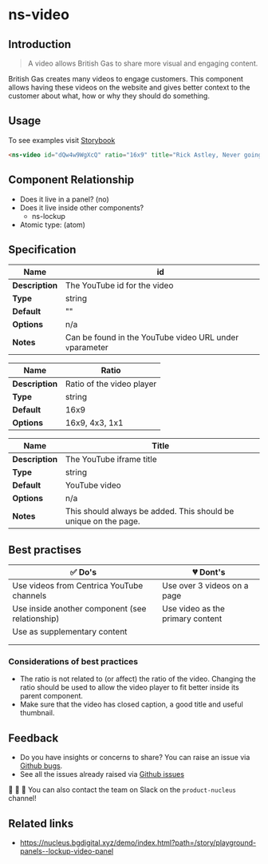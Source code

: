 # ns-video

## Introduction

> A video allows British Gas to share more visual and engaging content.

British Gas creates many videos to engage customers. This component allows having these videos on the website and gives better context to the customer about what, how or why they should do something. 

## Usage

To see examples visit [Storybook](https://nucleus.bgdigital.xyz/demo/index.html?path=/story/ns-video--youtube)

```html
<ns-video id="dQw4w9WgXcQ" ratio="16x9" title="Rick Astley, Never going to give you up music video"></ns-video>
```

## Component Relationship

- Does it live in a panel? (no)
- Does it live inside other components?
  - ns-lockup
- Atomic type: (atom)

## Specification
| **Name**| id | 
| ----------- | ------------------------------- |
| **Description** | The YouTube id for the video |
| **Type**        | string |
| **Default**     | "" |
| **Options**     | n/a |
| **Notes**     | Can be found in the YouTube video URL under `v`parameter |

| **Name**| Ratio | 
| ----------- | ------------------------------- |
| **Description** | Ratio of the video player |
| **Type**        | string |
| **Default**     | 16x9 |
| **Options**     | 16x9, 4x3, 1x1 |

| **Name**| Title | 
| ----------- | ------------------------------- |
| **Description** | The YouTube iframe title|
| **Type**        | string |
| **Default**     | YouTube video |
| **Options**     | n/a |
| **Notes**     | This should always be added. This should be unique on the page. |

## Best practises

| ✅ Do's | 💔 Dont's |
| ------ | -------- |
| Use videos from Centrica YouTube channels        |  Use over 3 videos on a page      |
| Use inside another component (see relationship)      |  Use video as the primary content       |
| Use as supplementary content     |          |
|        |          |
|        |          |

### Considerations of best practices

- The ratio is not related to (or affect) the ratio of the video. Changing the ratio should be used to allow the video player to fit better inside its parent component.
- Make sure that the video has closed caption, a good title and useful thumbnail.

## Feedback

- Do you have insights or concerns to share? You can raise an issue via [Github bugs](https://github.com/ConnectedHomes/nucleus/issues/new?assignees=&labels=Bug&template=a--bug-report.md&title=[bug]%20[ns-video]).
- See all the issues already raised via [Github issues](https://github.com/connectedHomes/nucleus/issues?utf8=%E2%9C%93&q=is%3Aopen+is%3Aissue+label%3ABug+[ns-video])

💩 🎉 🦄 You can also contact the team on Slack on the `product-nucleus` channel!

## Related links
- https://nucleus.bgdigital.xyz/demo/index.html?path=/story/playground-panels--lockup-video-panel
